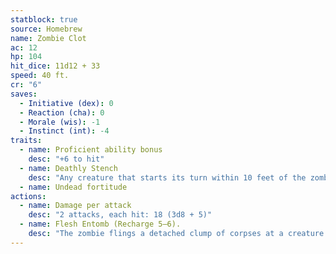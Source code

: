 ```yaml
---
statblock: true
source: Homebrew
name: Zombie Clot
ac: 12
hp: 104
hit_dice: 11d12 + 33
speed: 40 ft.
cr: "6"
saves:
  - Initiative (dex): 0
  - Reaction (cha): 0
  - Morale (wis): -1
  - Instinct (int): -4
traits:
  - name: Proficient ability bonus
    desc: "+6 to hit"
  - name: Deathly Stench
    desc: "Any creature that starts its turn within 10 feet of the zombie must succeed on a DC 14 Constitution saving throw or take 9 (2d8) poison damage and be [poisoned](https://5e.tools/conditionsdiseases.html#poisoned_phb) until the start of the creature's next turn."
  - name: Undead fortitude
actions:
  - name: Damage per attack
    desc: "2 attacks, each hit: 18 (3d8 + 5)"
  - name: Flesh Entomb (Recharge 5–6). 
    desc: "The zombie flings a detached clump of corpses at a creature it can see within 30 feet of it. The target must succeed on a DC 16 Strength saving throw or take 16 (3d10) bludgeoning damage, and if the target is a Large or smaller creature, it becomes entombed in dead flesh. A creature entombed in the dead flesh is [restrained](https://5e.tools/conditionsdiseases.html#restrained_phb), has total cover against attacks and other effects outside the dead flesh, and takes 10 (3d6) necrotic damage at the start of each of its turns. The creature can be freed if the dead flesh is destroyed. The dead flesh is a Large object with AC 10, 25 hit points, and immunity to poison and psychic damage."
---
```

